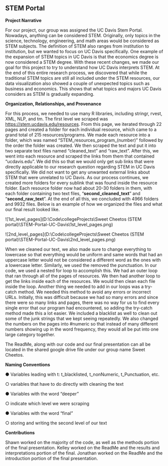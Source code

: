 ## STEM Portal

**Project Narrative**

For our project, our group was assigned the UC Davis Stem Portal. Nowadays, anything can be considered STEM. Originally, only topics in the science, technology, engineering, and math areas would be considered as STEM subjects. The definition of STEM also ranges from institution to institution, but we wanted to focus on UC Davis specifically. One example of the expansion of STEM topics in UC Davis is that the economics degree is now considered a STEM degree. With these recent changes, we made our goal for this project to try to understand how UC Davis interprets STEM. At the end of this entire research process, we discovered that while the traditional STEM topics are still all included under the STEM resources, our data visualization also showed a couple of unexpected topics such as business and economics. This shows that what topics and majors UC Davis considers as STEM is gradually expanding.     

**Organization, Relationships, and Provenance**

For this process, we needed to use many R libraries, including stringr, rvest, XML, NLP, and tm. The first level we scraped was https://stem.ucdavis.edu/resources. From this page, we iterated through 22 pages and created a folder for each individual resource, which came to a grand total of 215 resources/programs. We made each resource into a folder, which was named “STEM_resources_program_(number)” followed by the order the folder was created. We then scraped the text and put it into two separate text files named “cleaned_text” and “raw_text”. After this, we went into each resource and scraped the links from them that contained “ucdavis.edu”. We did this so that we would only get sub links that were directly applicable to our research question regarding STEM in UC Davis specifically. We did not want to get any unwanted external links about STEM that were unrelated to UC Davis. As our process continues, we created more folders for every sublink that was found inside the resource folder. Each resource folder now had about 20-30 folders in them, with each folder containing two text files, “**second_cleaned_text**” and “**second_raw_text**”. At the end of all this, we concluded with 4966 folders and 9932 files. Below is an example of how we organized the files and what our final result looked like.

![1st_level_pages](D:\Code\collegeProjects\Sweet Cheetos (STEM portal)\STEM-Portal-UC-Davis\1st_level_pages.png)

![2nd_level_pages](D:\Code\collegeProjects\Sweet Cheetos (STEM portal)\STEM-Portal-UC-Davis\2nd_level_pages.png)

 When we cleaned our text, we also made sure to change everything to lowercase so that everything would be uniform and same words that had an uppercase letter would not be considered a different word as the ones with a lowercase letter. Similarly, we used the removed the punctuation. In our code, we used a nested for loop to accomplish this. We had an outer loop that ran through all of the pages of resources. We then had another loop to get the links inside each of the resources. We would then clean each file inside the loop. Another thing we needed to add in our loops was a try-catch method. We needed this method to avoid any errors or incorrect URLs. Initially, this was difficult because we had so many errors and since there were so many links and pages, there was no way for us to find every single error that our program had encountered, so adding the try-catch method made this a lot easier. We included a blacklist as well to clean out some of the junk strings that we kept seeing repeatedly. We also changed the numbers on the pages into #numeric so that instead of many different numbers showing up in the word frequency, they would all be put into one large category together.

The ReadMe, along with our code and our final presentation can all be located in the shared google drive file under our group name Sweet Cheetos. 

 

**Naming Conventions**

●   Variables leading with t: t_blacklisted, t_nonNumeric, t_Punctuation, etc.

○   variables that have to do directly with cleaning the text

●   Variables with the word “deeper”

○   indicate which level we were scraping

●   Variables with the word “final”

○   storing and writing the second level of our text

**Contributions**

Shawn worked on the majority of the code, as well as the methods portion of the final presentation. Kelley worked on the ReadMe and the results and interpretations portion of the final. Jonathan worked on the ReadMe and the introduction portion of the final presentation.